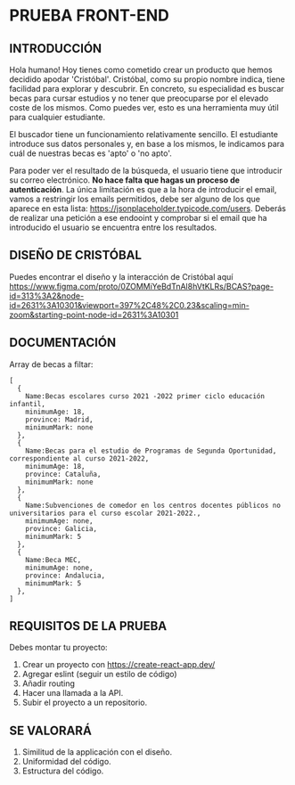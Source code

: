 # PRUEBA FRONT-END

## INTRODUCCIÓN

Hola humano! Hoy tienes como cometido crear un producto que hemos decidido apodar 'Cristóbal'. Cristóbal, como su propio nombre indica, tiene facilidad para explorar y descubrir. En concreto, su especialidad es buscar becas para cursar estudios y no tener que preocuparse por el elevado coste de los mismos. Como puedes ver, esto es una herramienta muy útil para cualquier estudiante.

El buscador tiene un funcionamiento relativamente sencillo. El estudiante introduce sus datos personales y, en base a los mismos, le indicamos para cuál de nuestras becas es 'apto' o 'no apto'.

Para poder ver el resultado de la búsqueda, el usuario tiene que introducir su correo electrónico. **No hace falta que hagas un proceso de autenticación**. La única limitación es que a la hora de introducir el email, vamos a restringir los emails permitidos, debe ser alguno de los que aparece en esta lista: https://jsonplaceholder.typicode.com/users.
Deberás de realizar una petición a ese endooint y comprobar si el email que ha introducido el usuario se encuentra entre los resultados.

## DISEÑO DE CRISTÓBAL

Puedes encontrar el diseño y la interacción de Cristóbal aquí
https://www.figma.com/proto/0ZOMMiYeBdTnAl8hVtKLRs/BCAS?page-id=313%3A2&node-id=2631%3A10301&viewport=397%2C48%2C0.23&scaling=min-zoom&starting-point-node-id=2631%3A10301

## DOCUMENTACIÓN

Array de becas a filtar:
```
[
  { 
    Name:Becas escolares curso 2021 -2022 primer ciclo educación infantil,
    minimumAge: 18,
    province: Madrid,
    minimumMark: none
  },
  { 
    Name:Becas para el estudio de Programas de Segunda Oportunidad, correspondiente al curso 2021-2022,
    minimumAge: 18,
    province: Cataluña,
    minimumMark: none
  },
  { 
    Name:Subvenciones de comedor en los centros docentes públicos no universitarios para el curso escolar 2021-2022.,
    minimumAge: none,
    province: Galicia,
    minimumMark: 5
  },
  { 
    Name:Beca MEC,
    minimumAge: none,
    province: Andalucia,
    minimumMark: 5
  },
]
```

## REQUISITOS DE LA PRUEBA
Debes montar tu proyecto:
1. Crear un proyecto con https://create-react-app.dev/
2. Agregar eslint (seguir un estilo de código)
3. Añadir routing
4. Hacer una llamada a la API.
5. Subir el proyecto a un repositorio. 

## SE VALORARÁ
1. Similitud de la applicación con el diseño.
2. Uniformidad del código.
3. Estructura del código.
